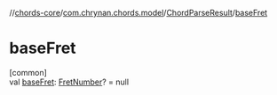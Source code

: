 //[chords-core](../../../index.md)/[com.chrynan.chords.model](../index.md)/[ChordParseResult](index.md)/[baseFret](base-fret.md)

# baseFret

[common]\
val [baseFret](base-fret.md): [FretNumber](../-fret-number/index.md)? = null
